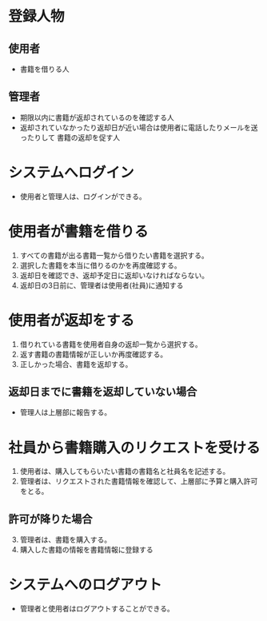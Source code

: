# 登録人物
## 使用者
- 書籍を借りる人

## 管理者
- 期限以内に書籍が返却されているのを確認する人
- 返却されていなかったり返却日が近い場合は使用者に電話したりメールを送ったりして
  書籍の返却を促す人


# システムへログイン
- 使用者と管理人は、ログインができる。

# 使用者が書籍を借りる
1. すべての書籍が出る書籍一覧から借りたい書籍を選択する。
2. 選択した書籍を本当に借りるのかを再度確認する。
3. 返却日を確認でき、返却予定日に返却いなければならない。
4. 返却日の3日前に、管理者は使用者(社員)に通知する


# 使用者が返却をする
1. 借りれている書籍を使用者自身の返却一覧から選択する。
2. 返す書籍の書籍情報が正しいか再度確認する。
3. 正しかった場合、書籍を返却する。

## 返却日までに書籍を返却していない場合
- 管理人は上層部に報告する。

# 社員から書籍購入のリクエストを受ける
1. 使用者は、購入してもらいたい書籍の書籍名と社員名を記述する。
2. 管理者は、リクエストされた書籍情報を確認して、上層部に予算と購入許可をとる。

## 許可が降りた場合
3. 管理者は、書籍を購入する。
4. 購入した書籍の情報を書籍情報に登録する

# システムへのログアウト
- 管理者と使用者はログアウトすることができる。
